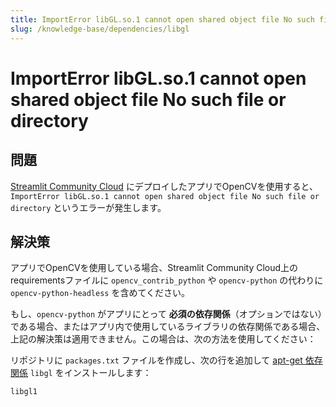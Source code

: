 ```yaml
---
title: ImportError libGL.so.1 cannot open shared object file No such file or directory
slug: /knowledge-base/dependencies/libgl
---
```


# ImportError libGL.so.1 cannot open shared object file No such file or directory

## 問題

[Streamlit Community Cloud](https://streamlit.io/cloud) にデプロイしたアプリでOpenCVを使用すると、`ImportError libGL.so.1 cannot open shared object file No such file or directory` というエラーが発生します。

## 解決策

アプリでOpenCVを使用している場合、Streamlit Community Cloud上のrequirementsファイルに `opencv_contrib_python` や `opencv-python` の代わりに `opencv-python-headless` を含めてください。

もし、`opencv-python` がアプリにとって **必須の依存関係**（オプションではない）である場合、またはアプリ内で使用しているライブラリの依存関係である場合、上記の解決策は適用できません。この場合は、次の方法を使用してください：

リポジトリに `packages.txt` ファイルを作成し、次の行を追加して [apt-get 依存関係](/deploy/streamlit-community-cloud/deploy-your-app/app-dependencies#apt-get-dependencies) `libgl` をインストールします：

```
libgl1
```
